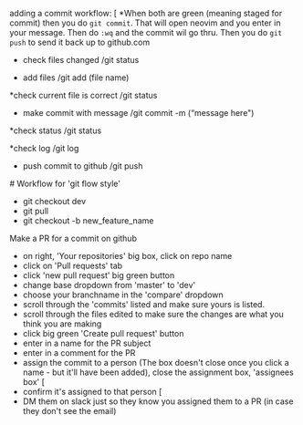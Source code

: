 adding a commit workflow:
[
*When both are green (meaning staged for commit) then you do `git commit`. That will open neovim and you enter in your message. Then do `:wq` and the commit wil go thru. Then you do `git push` to send it back up to github.com
* check files changed
/git status

* add files
/git add (file name)

*check current file is correct
/git status

* make commit with message
/git commit -m (“message here")

*check status 
/git status

*check log
/git log

* push commit to github
/git push

\# Workflow for 'git flow style' 
* git checkout dev
* git pull
* git checkout -b new_feature_name
     
Make a PR for a commit on github
* on right, 'Your repositories' big box, click on repo name
* click on 'Pull requests' tab
* click 'new pull request' big green button
* change base dropdown from 'master' to 'dev'
* choose your branchname in the 'compare' dropdown
* scroll through the 'commits' listed and make sure yours is listed.
* scroll through the files edited to make sure the changes are what you think you are making
* click big green 'Create pull request' button
* enter in a name for the PR subject
* enter in a comment for the PR
* assign the commit to a person (The box doesn't close once you click a name - but it'll have been added), close the assignment box, 'assignees box'
[
* confirm it's assigned to that person
[
* DM them on slack just so they know you assigned them to a PR (in case they don't see the email)

